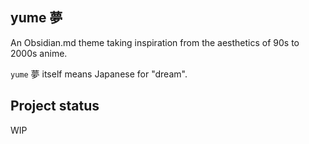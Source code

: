 ## yume 夢
An Obsidian.md theme taking inspiration from the aesthetics of 90s to 2000s
anime.

`yume` 夢 itself means Japanese for "dream".

## Project status
WIP

<!-- source ./.venv/bin/activate -->
<!-- 
    ./setup.py --analyze-image --num-colors 25 --gui-max-swatches 15 --num-clusters 10
-->
